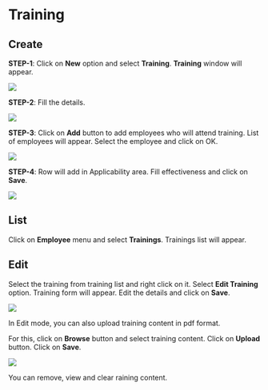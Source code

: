 # Training

## Create


**STEP-1**: Click on **New** option and select **Training**. **Training** window will appear.

![](http://docs.risersoft.com/hrmnirvana/ImagesExt/image8_201.jpg)

**STEP-2**: Fill the details.

![](http://docs.risersoft.com/hrmnirvana/ImagesExt/image8_202.png)

**STEP-3**: Click on **Add** button to add employees who will attend training.  List of employees will appear. Select the employee and click on OK.

![](http://docs.risersoft.com/hrmnirvana/ImagesExt/image8_203.jpg)

**STEP-4**: Row will add in Applicability area. Fill effectiveness and click on **Save**.

![](http://docs.risersoft.com/hrmnirvana/ImagesExt/image8_204.png)

## List

Click on **Employee** menu and select **Trainings**. Trainings list will appear.

## Edit

Select the training from training list and right click on it. Select **Edit Training** option. Training form will appear. Edit the details and click on **Save**.

![](http://docs.risersoft.com/hrmnirvana/ImagesExt/image8_205.jpg)

In Edit mode, you can also upload training content in pdf format.

For this, click on **Browse** button and select training content. Click on **Upload** button. Click on **Save**.

![](http://docs.risersoft.com/hrmnirvana/ImagesExt/image8_206.png)

You can remove, view and clear raining content.
